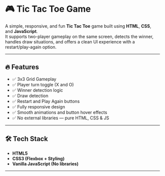 # 🎮 Tic Tac Toe Game

A simple, responsive, and fun **Tic Tac Toe** game built using **HTML**, **CSS**, and **JavaScript**.  
It supports two-player gameplay on the same screen, detects the winner, handles draw situations, and offers a clean UI experience with a restart/play-again option.

---

## 🔥 Features

- ✅ 3x3 Grid Gameplay  
- ✅ Player turn toggle (X and O)  
- ✅ Winner detection logic  
- ✅ Draw detection  
- ✅ Restart and Play Again buttons  
- ✅ Fully responsive design  
- ✅ Smooth animations and button hover effects  
- ✅ No external libraries — pure HTML, CSS & JS

---



## 🛠️ Tech Stack

- **HTML5**  
- **CSS3 (Flexbox + Styling)**  
- **Vanilla JavaScript (No libraries)**

---


